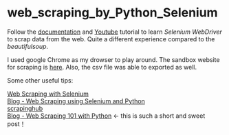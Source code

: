# web_scraping_by_Python_Selenium

Follow the [documentation](https://www.selenium.dev/documentation/en/webdriver/browser_manipulation/) and [Youtube](https://www.youtube.com/watch?v=zjo9yFHoUl8) tutorial to learn *Selenium WebDriver* to scrap data from the web. Quite a different experience compared to the *beautifulsoup*.

I used google Chrome as my drowser to play around. The sandbox website for scraping is [here](http://econpy.pythonanywhere.com/ex/001.html). Also, the csv file was able to exported as well.

Some other useful tips:

[Web Scraping with Selenium](https://www.pluralsight.com/guides/web-scraping-with-selenium) <br>
[Blog - Web Scraping using Selenium and Python](https://www.scrapingbee.com/blog/selenium-python/) <br>
[scrapinghub](https://blog.scrapinghub.com/) <br>
[Blog - Web Scraping 101 with Python](https://www.scrapingbee.com/blog/web-scraping-101-with-python/) <- this is such a short and sweet post！

